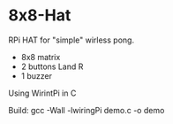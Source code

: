 # 8x8-Hat
RPi HAT for "simple" wirless pong.
- 8x8 matrix
- 2 buttons Land R
- 1 buzzer

Using WirintPi in C

Build:
gcc -Wall -lwiringPi demo.c -o demo
